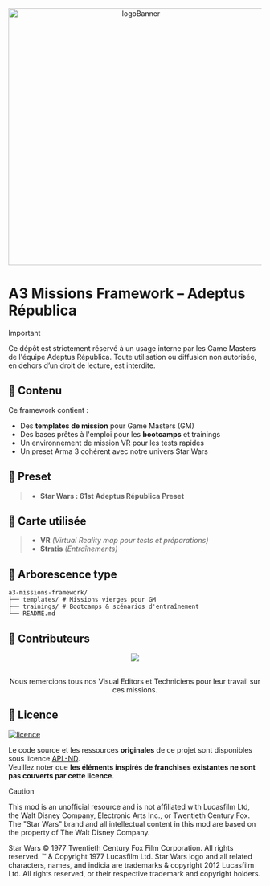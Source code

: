 <div align="center">
  <a href="https://adeptusrepublica.fr">
    <img src="https://arma3.com/assets/img/wallpapers/artofwar/2/thumb.jpg" alt="logoBanner" width=512px/>
  </a>
</div>

# A3 Missions Framework – Adeptus Républica

> [!IMPORTANT]
> Ce dépôt est strictement réservé à un usage interne par les Game Masters de l'équipe Adeptus Républica.
> Toute utilisation ou diffusion non autorisée, en dehors d’un droit de lecture, est interdite.

## 🧰 Contenu

Ce framework contient :

- Des **templates de mission** pour Game Masters (GM)
- Des bases prêtes à l'emploi pour les **bootcamps** et trainings
- Un environnement de mission VR pour les tests rapides
- Un preset Arma 3 cohérent avec notre univers Star Wars

## 🎫 Preset

> - **Star Wars : 61st Adeptus Républica Preset**

## 🧩 Carte utilisée

> - **VR** _(Virtual Reality map pour tests et préparations)_
> - **Stratis** _(Entraînements)_

## 📂 Arborescence type

```
a3-missions-framework/
├── templates/ # Missions vierges pour GM
├── trainings/ # Bootcamps & scénarios d'entraînement
└── README.md
```

## 🤝 Contributeurs

<div align="center">
  <a href="https://github.com/Admors/adeptusAuxiliaire/graphs/contributors">
    <img src="https://contrib.rocks/image?repo=Adeptus-TEAM/a3-aux-adeptus"/>
  </a>
  <br/><br/>
  <p>Nous remercions tous nos Visual Editors et Techniciens pour leur travail sur ces missions.</p>
</div>

## 📜 Licence
<a href="https://www.bohemia.net/community/licenses/arma-public-license-nd">
  <img src="https://www.bohemia.net/assets/img/licenses/APL-ND.png" alt="licence">
</a>

Le code source et les ressources **originales** de ce projet sont disponibles sous licence [APL-ND](https://www.bohemia.net/community/licenses/arma-public-license-nd).  
Veuillez noter que **les éléments inspirés de franchises existantes ne sont pas couverts par cette licence**.

> [!CAUTION]
> This mod is an unofficial resource and is not affiliated with Lucasfilm Ltd, the Walt Disney Company, Electronic Arts Inc., or Twentieth Century Fox. The "Star Wars" brand and all intellectual content in this mod are based on the property of The Walt Disney Company.
>
> Star Wars © 1977 Twentieth Century Fox Film Corporation. All rights reserved. ™ & Copyright 1977 Lucasfilm Ltd. Star Wars logo and all related characters, names, and indicia are trademarks & copyright 2012 Lucasfilm Ltd. All rights reserved, or their respective trademark and copyright holders.
